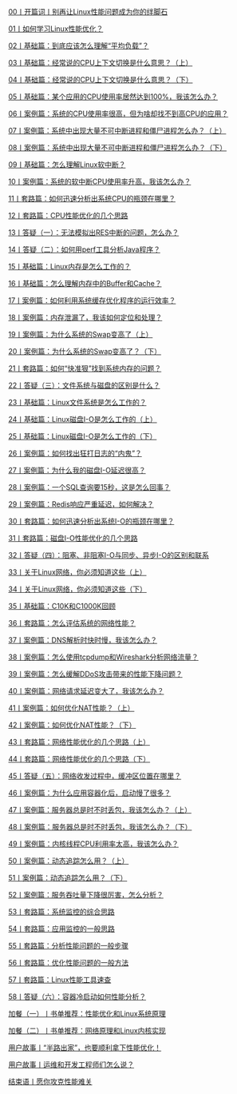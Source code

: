 <a href="./00丨开篇词丨别再让Linux性能问题成为你的绊脚石.html">00丨开篇词丨别再让Linux性能问题成为你的绊脚石</a>

<a href="./01丨如何学习Linux性能优化？.html">01丨如何学习Linux性能优化？</a>

<a href="./02丨基础篇：到底应该怎么理解“平均负载”？.html">02丨基础篇：到底应该怎么理解“平均负载”？</a>

<a href="./03丨基础篇：经常说的CPU上下文切换是什么意思？（上）.html">03丨基础篇：经常说的CPU上下文切换是什么意思？（上）</a>

<a href="./04丨基础篇：经常说的CPU上下文切换是什么意思？（下）.html">04丨基础篇：经常说的CPU上下文切换是什么意思？（下）</a>

<a href="./05丨基础篇：某个应用的CPU使用率居然达到100%，我该怎么办？.html">05丨基础篇：某个应用的CPU使用率居然达到100%，我该怎么办？</a>

<a href="./06丨案例篇：系统的CPU使用率很高，但为啥却找不到高CPU的应用？.html">06丨案例篇：系统的CPU使用率很高，但为啥却找不到高CPU的应用？</a>

<a href="./07丨案例篇：系统中出现大量不可中断进程和僵尸进程怎么办？（上）.html">07丨案例篇：系统中出现大量不可中断进程和僵尸进程怎么办？（上）</a>

<a href="./08丨案例篇：系统中出现大量不可中断进程和僵尸进程怎么办？（下）.html">08丨案例篇：系统中出现大量不可中断进程和僵尸进程怎么办？（下）</a>

<a href="./09丨基础篇：怎么理解Linux软中断？.html">09丨基础篇：怎么理解Linux软中断？</a>

<a href="./10丨案例篇：系统的软中断CPU使用率升高，我该怎么办？.html">10丨案例篇：系统的软中断CPU使用率升高，我该怎么办？</a>

<a href="./11丨套路篇：如何迅速分析出系统CPU的瓶颈在哪里？.html">11丨套路篇：如何迅速分析出系统CPU的瓶颈在哪里？</a>

<a href="./12丨套路篇：CPU性能优化的几个思路.html">12丨套路篇：CPU性能优化的几个思路</a>

<a href="./13丨答疑（一）：无法模拟出RES中断的问题，怎么办？.html">13丨答疑（一）：无法模拟出RES中断的问题，怎么办？</a>

<a href="./14丨答疑（二）：如何用perf工具分析Java程序？.html">14丨答疑（二）：如何用perf工具分析Java程序？</a>

<a href="./15丨基础篇：Linux内存是怎么工作的？.html">15丨基础篇：Linux内存是怎么工作的？</a>

<a href="./16丨基础篇：怎么理解内存中的Buffer和Cache？.html">16丨基础篇：怎么理解内存中的Buffer和Cache？</a>

<a href="./17丨案例篇：如何利用系统缓存优化程序的运行效率？.html">17丨案例篇：如何利用系统缓存优化程序的运行效率？</a>

<a href="./18丨案例篇：内存泄漏了，我该如何定位和处理？.html">18丨案例篇：内存泄漏了，我该如何定位和处理？</a>

<a href="./19丨案例篇：为什么系统的Swap变高了（上）.html">19丨案例篇：为什么系统的Swap变高了（上）</a>

<a href="./20丨案例篇：为什么系统的Swap变高了？（下）.html">20丨案例篇：为什么系统的Swap变高了？（下）</a>

<a href="./21丨套路篇：如何“快准狠”找到系统内存的问题？.html">21丨套路篇：如何“快准狠”找到系统内存的问题？</a>

<a href="./22丨答疑（三）：文件系统与磁盘的区别是什么？.html">22丨答疑（三）：文件系统与磁盘的区别是什么？</a>

<a href="./23丨基础篇：Linux文件系统是怎么工作的？.html">23丨基础篇：Linux文件系统是怎么工作的？</a>

<a href="./24丨基础篇：Linux磁盘I-O是怎么工作的（上）.html">24丨基础篇：Linux磁盘I-O是怎么工作的（上）</a>

<a href="./25丨基础篇：Linux磁盘I-O是怎么工作的（下）.html">25丨基础篇：Linux磁盘I-O是怎么工作的（下）</a>

<a href="./26丨案例篇：如何找出狂打日志的“内鬼”？.html">26丨案例篇：如何找出狂打日志的“内鬼”？</a>

<a href="./27丨案例篇：为什么我的磁盘I-O延迟很高？.html">27丨案例篇：为什么我的磁盘I-O延迟很高？</a>

<a href="./28丨案例篇：一个SQL查询要15秒，这是怎么回事？.html">28丨案例篇：一个SQL查询要15秒，这是怎么回事？</a>

<a href="./29丨案例篇：Redis响应严重延迟，如何解决？.html">29丨案例篇：Redis响应严重延迟，如何解决？</a>

<a href="./30丨套路篇：如何迅速分析出系统I-O的瓶颈在哪里？.html">30丨套路篇：如何迅速分析出系统I-O的瓶颈在哪里？</a>

<a href="./31丨套路篇：磁盘I-O性能优化的几个思路.html">31丨套路篇：磁盘I-O性能优化的几个思路</a>

<a href="./32丨答疑（四）：阻塞、非阻塞I-O与同步、异步I-O的区别和联系.html">32丨答疑（四）：阻塞、非阻塞I-O与同步、异步I-O的区别和联系</a>

<a href="./33丨关于Linux网络，你必须知道这些（上）.html">33丨关于Linux网络，你必须知道这些（上）</a>

<a href="./34丨关于Linux网络，你必须知道这些（下）.html">34丨关于Linux网络，你必须知道这些（下）</a>

<a href="./35丨基础篇：C10K和C1000K回顾.html">35丨基础篇：C10K和C1000K回顾</a>

<a href="./36丨套路篇：怎么评估系统的网络性能？.html">36丨套路篇：怎么评估系统的网络性能？</a>

<a href="./37丨案例篇：DNS解析时快时慢，我该怎么办？.html">37丨案例篇：DNS解析时快时慢，我该怎么办？</a>

<a href="./38丨案例篇：怎么使用tcpdump和Wireshark分析网络流量？.html">38丨案例篇：怎么使用tcpdump和Wireshark分析网络流量？</a>

<a href="./39丨案例篇：怎么缓解DDoS攻击带来的性能下降问题？.html">39丨案例篇：怎么缓解DDoS攻击带来的性能下降问题？</a>

<a href="./40丨案例篇：网络请求延迟变大了，我该怎么办？.html">40丨案例篇：网络请求延迟变大了，我该怎么办？</a>

<a href="./41丨案例篇：如何优化NAT性能？（上）.html">41丨案例篇：如何优化NAT性能？（上）</a>

<a href="./42丨案例篇：如何优化NAT性能？（下）.html">42丨案例篇：如何优化NAT性能？（下）</a>

<a href="./43丨套路篇：网络性能优化的几个思路（上）.html">43丨套路篇：网络性能优化的几个思路（上）</a>

<a href="./44丨套路篇：网络性能优化的几个思路（下）.html">44丨套路篇：网络性能优化的几个思路（下）</a>

<a href="./45丨答疑（五）：网络收发过程中，缓冲区位置在哪里？.html">45丨答疑（五）：网络收发过程中，缓冲区位置在哪里？</a>

<a href="./46丨案例篇：为什么应用容器化后，启动慢了很多？.html">46丨案例篇：为什么应用容器化后，启动慢了很多？</a>

<a href="./47丨案例篇：服务器总是时不时丢包，我该怎么办？（上）.html">47丨案例篇：服务器总是时不时丢包，我该怎么办？（上）</a>

<a href="./48丨案例篇：服务器总是时不时丢包，我该怎么办？（下）.html">48丨案例篇：服务器总是时不时丢包，我该怎么办？（下）</a>

<a href="./49丨案例篇：内核线程CPU利用率太高，我该怎么办？.html">49丨案例篇：内核线程CPU利用率太高，我该怎么办？</a>

<a href="./50丨案例篇：动态追踪怎么用？（上）.html">50丨案例篇：动态追踪怎么用？（上）</a>

<a href="./51丨案例篇：动态追踪怎么用？（下）.html">51丨案例篇：动态追踪怎么用？（下）</a>

<a href="./52丨案例篇：服务吞吐量下降很厉害，怎么分析？.html">52丨案例篇：服务吞吐量下降很厉害，怎么分析？</a>

<a href="./53丨套路篇：系统监控的综合思路.html">53丨套路篇：系统监控的综合思路</a>

<a href="./54丨套路篇：应用监控的一般思路.html">54丨套路篇：应用监控的一般思路</a>

<a href="./55丨套路篇：分析性能问题的一般步骤.html">55丨套路篇：分析性能问题的一般步骤</a>

<a href="./56丨套路篇：优化性能问题的一般方法.html">56丨套路篇：优化性能问题的一般方法</a>

<a href="./57丨套路篇：Linux性能工具速查.html">57丨套路篇：Linux性能工具速查</a>

<a href="./58丨答疑（六）：容器冷启动如何性能分析？.html">58丨答疑（六）：容器冷启动如何性能分析？</a>

<a href="./加餐（一）丨书单推荐：性能优化和Linux系统原理.html">加餐（一）丨书单推荐：性能优化和Linux系统原理</a>

<a href="./加餐（二）丨书单推荐：网络原理和Linux内核实现.html">加餐（二）丨书单推荐：网络原理和Linux内核实现</a>

<a href="./用户故事丨“半路出家”，也要顺利拿下性能优化！.html">用户故事丨“半路出家”，也要顺利拿下性能优化！</a>

<a href="./用户故事丨运维和开发工程师们怎么说？.html">用户故事丨运维和开发工程师们怎么说？</a>

<a href="./结束语丨愿你攻克性能难关.html">结束语丨愿你攻克性能难关</a>
